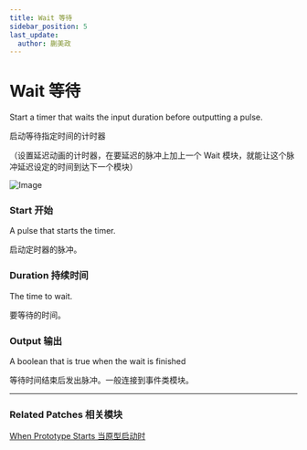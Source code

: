 ```yaml
---
title: Wait 等待
sidebar_position: 5
last_update:
  author: 蒯美政
---
```


# Wait 等待

Start a timer that waits the input duration before outputting a pulse.

启动等待指定时间的计时器

（设置延迟动画的计时器，在要延迟的脉冲上加上一个 Wait 模块，就能让这个脉冲延迟设定的时间到达下一个模块）

![Image](./../../../static/img/docs/Utility/wait.png)

### Start 开始

A pulse that starts the timer.

启动定时器的脉冲。

### Duration 持续时间

The time to wait.

要等待的时间。

### Output 输出

A boolean that is true when the wait is finished

等待时间结束后发出脉冲。一般连接到事件类模块。

------

### Related Patches 相关模块

[When Prototype Starts 当原型启动时](./When%20Prototype%20Starts.md)
